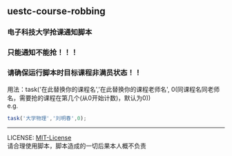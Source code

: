 ## uestc-course-robbing
### 电子科技大学抢课通知脚本
### 只能通知不能抢！！！
### 请确保运行脚本时目标课程非满员状态！！
用法：task('在此替换你的课程名','在此替换你的课程老师名', 0(同课程名同老师名，需要抢的课程在第几个(从0开始计数)，默认为0))  
e.g.
```js
task('大学物理','刘明春',0);
```
---
LICENSE: [MIT-License](https://github.com/Saafo/uestc-course-robbing/blob/master/LICENSE)  
请合理使用脚本，脚本造成的一切后果本人概不负责